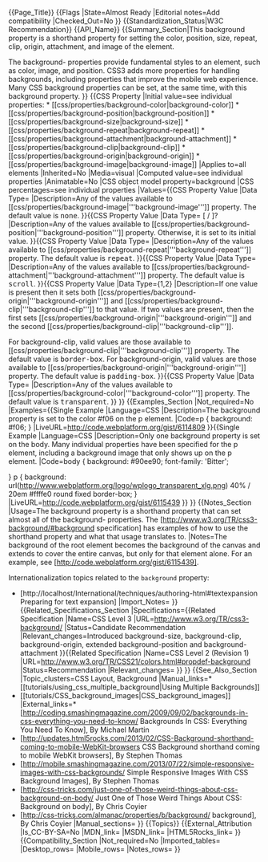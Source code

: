 {{Page_Title}}
{{Flags
|State=Almost Ready
|Editorial notes=Add compatibility
|Checked_Out=No
}}
{{Standardization_Status|W3C Recommendation}}
{{API_Name}}
{{Summary_Section|This background property is a shorthand property for setting the color, position, size, repeat, clip, origin, attachment, and image of the element.

The background- properties provide fundamental styles to an element, such as color, image, and position. CSS3 adds more properties for handling backgrounds, including properties that improve the mobile web experience. Many CSS background properties can be set, at the same time, with this background property.
}}
{{CSS Property
|Initial value=see individual properties: * [[css/properties/background-color|background-color]] * [[css/properties/background-position|background-position]] * [[css/properties/background-size|background-size]] * [[css/properties/background-repeat|background-repeat]] * [[css/properties/background-attachment|background-attachment]] * [[css/properties/background-clip|background-clip]] * [[css/properties/background-origin|background-origin]] * [[css/properties/background-image|background-image]]
|Applies to=all elements
|Inherited=No
|Media=visual
|Computed value=see individual properties
|Animatable=No
|CSS object model property=background
|CSS percentages=see individual properties
|Values={{CSS Property Value
|Data Type=<bg-image>
|Description=Any of the values available to [[css/properties/background-image|'''background-image''']] property. The default value is <tt>none</tt>.
}}{{CSS Property Value
|Data Type=<position> [ / <bg-size> ]?
|Description=Any of the values available to [[css/properties/background-position|'''background-position''']] property. Otherwise, it is set to its initial value.
}}{{CSS Property Value
|Data Type=<repeat-style>
|Description=Any of the values available to [[css/properties/background-repeat|'''background-repeat''']] property. The default value is <tt>repeat</tt>.
}}{{CSS Property Value
|Data Type=<attachment>
|Description=Any of the values available to [[css/properties/background-attachment|'''background-attachment''']] property. The default value is <tt>scroll</tt>.
}}{{CSS Property Value
|Data Type=<box>&#123;1,2&#125;
|Description=If one <box> value is present then it sets both [[css/properties/background-origin|'''background-origin''']] and [[css/properties/background-clip|'''background-clip''']] to that value. If two values are present, then the first sets [[css/properties/background-origin|'''background-origin''']] and the second [[css/properties/background-clip|'''background-clip''']].

For background-clip, valid values are those available to [[css/properties/background-clip|'''background-clip''']] property. The default value is <tt>border-box</tt>.
For background-origin, valid values are those  available to [[css/properties/background-origin|'''background-origin''']] property. The default value is <tt>padding-box</tt>.
}}{{CSS Property Value
|Data Type=<color>
|Description=Any of the values available to [[css/properties/background-color|'''background-color''']] property. The default value is <tt>transparent</tt>.
}}
}}
{{Examples_Section
|Not_required=No
|Examples={{Single Example
|Language=CSS
|Description=The background property is set to the color #f06 on the p element.
|Code=p {
	background: #f06;
}
|LiveURL=http://code.webplatform.org/gist/6114809
}}{{Single Example
|Language=CSS
|Description=Only one background property is set on the body. Many individual properties have been specified for the p element, including a background image that only shows up on the p element.
|Code=body { 
	background: #90ee90;
	font-family: 'Bitter';

}
p { background: url(http://www.webplatform.org/logo/wplogo_transparent_xlg.png) 
				40% / 20em
				#ffffe0
				round
				fixed
				border-box; 
}
|LiveURL=http://code.webplatform.org/gist/6115439
}}
}}
{{Notes_Section
|Usage=The background property is a shorthand property that can set almost all of the background- properties. The [http://www.w3.org/TR/css3-background/#background specification] has examples of how to use the shorthand property and what that usage translates to.
|Notes=The background of the root element becomes the background of the canvas and extends to cover the entire canvas, but only for that element alone. For an example, see [http://code.webplatform.org/gist/6115439].

Internationalization topics related to the <code>background</code> property:
* [http://localhost/International/techniques/authoring-html#textexpansion Preparing for text expansion]
|Import_Notes=
}}
{{Related_Specifications_Section
|Specifications={{Related Specification
|Name=CSS Level 3
|URL=http://www.w3.org/TR/css3-background/
|Status=Candidate Recommendation
|Relevant_changes=Introduced background-size, background-clip, background-origin, extended background-position and background-attachment
}}{{Related Specification
|Name=CSS Level 2 (Revision 1)
|URL=http://www.w3.org/TR/CSS21/colors.html#propdef-background
|Status=Recommendation
|Relevant_changes=
}}
}}
{{See_Also_Section
|Topic_clusters=CSS Layout, Background
|Manual_links=* [[tutorials/using_css_multiple_background|Using Multiple Backgrounds]]
* [[tutorials/CSS_background_images|CSS_background_images]]
|External_links=* [http://coding.smashingmagazine.com/2009/09/02/backgrounds-in-css-everything-you-need-to-know/ Backgrounds In CSS: Everything You Need To Know], By Michael Martin
* [http://updates.html5rocks.com/2013/02/CSS-Background-shorthand-coming-to-mobile-WebKit-browsers CSS Background shorthand coming to mobile WebKit browsers], By Stephen Thomas
* [http://mobile.smashingmagazine.com/2013/07/22/simple-responsive-images-with-css-backgrounds/ Simple Responsive Images With CSS Background Images], By Stephen Thomas
* [http://css-tricks.com/just-one-of-those-weird-things-about-css-background-on-body/ Just One of Those Weird Things About CSS: Background on body], By Chris Coyier
* [http://css-tricks.com/almanac/properties/b/background/ background], By Chris Coyier
|Manual_sections=
}}
{{Topics}}
{{External_Attribution
|Is_CC-BY-SA=No
|MDN_link=
|MSDN_link=
|HTML5Rocks_link=
}}
{{Compatibility_Section
|Not_required=No
|Imported_tables=
|Desktop_rows=
|Mobile_rows=
|Notes_rows=
}}